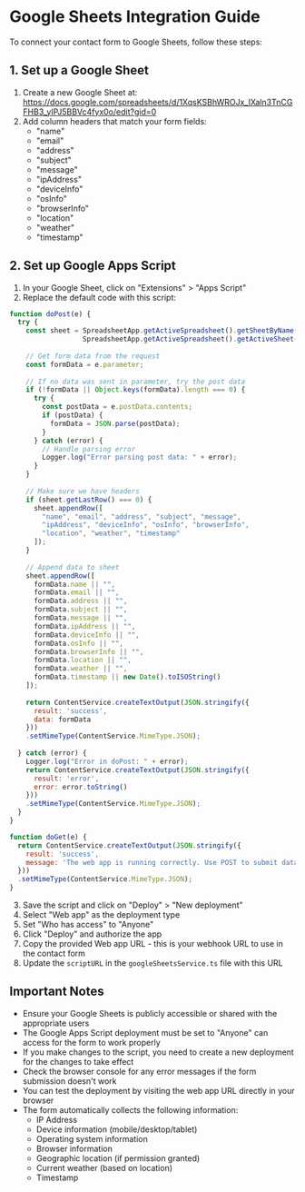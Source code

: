 
# Google Sheets Integration Guide

To connect your contact form to Google Sheets, follow these steps:

## 1. Set up a Google Sheet

1. Create a new Google Sheet at: https://docs.google.com/spreadsheets/d/1XqsKSBhWROJx_IXaln3TnCGFHB3_ylPJ5BBVc4fyx0o/edit?gid=0
2. Add column headers that match your form fields: 
   - "name"
   - "email" 
   - "address"
   - "subject"
   - "message"
   - "ipAddress"
   - "deviceInfo"
   - "osInfo"
   - "browserInfo"
   - "location"
   - "weather"
   - "timestamp"

## 2. Set up Google Apps Script

1. In your Google Sheet, click on "Extensions" > "Apps Script"
2. Replace the default code with this script:

```javascript
function doPost(e) {
  try {
    const sheet = SpreadsheetApp.getActiveSpreadsheet().getSheetByName("Form Responses") || 
                  SpreadsheetApp.getActiveSpreadsheet().getActiveSheet();
    
    // Get form data from the request
    const formData = e.parameter;
    
    // If no data was sent in parameter, try the post data
    if (!formData || Object.keys(formData).length === 0) {
      try {
        const postData = e.postData.contents;
        if (postData) {
          formData = JSON.parse(postData);
        }
      } catch (error) {
        // Handle parsing error
        Logger.log("Error parsing post data: " + error);
      }
    }
    
    // Make sure we have headers
    if (sheet.getLastRow() === 0) {
      sheet.appendRow([
        "name", "email", "address", "subject", "message", 
        "ipAddress", "deviceInfo", "osInfo", "browserInfo", 
        "location", "weather", "timestamp"
      ]);
    }
    
    // Append data to sheet
    sheet.appendRow([
      formData.name || "",
      formData.email || "",
      formData.address || "",
      formData.subject || "",
      formData.message || "",
      formData.ipAddress || "",
      formData.deviceInfo || "",
      formData.osInfo || "",
      formData.browserInfo || "",
      formData.location || "",
      formData.weather || "",
      formData.timestamp || new Date().toISOString()
    ]);
    
    return ContentService.createTextOutput(JSON.stringify({ 
      result: 'success',
      data: formData
    }))
    .setMimeType(ContentService.MimeType.JSON);
    
  } catch (error) {
    Logger.log("Error in doPost: " + error);
    return ContentService.createTextOutput(JSON.stringify({ 
      result: 'error', 
      error: error.toString() 
    }))
    .setMimeType(ContentService.MimeType.JSON);
  }
}

function doGet(e) {
  return ContentService.createTextOutput(JSON.stringify({ 
    result: 'success',
    message: 'The web app is running correctly. Use POST to submit data.'
  }))
  .setMimeType(ContentService.MimeType.JSON);
}
```

3. Save the script and click on "Deploy" > "New deployment"
4. Select "Web app" as the deployment type
5. Set "Who has access" to "Anyone"
6. Click "Deploy" and authorize the app
7. Copy the provided Web app URL - this is your webhook URL to use in the contact form
8. Update the `scriptURL` in the `googleSheetsService.ts` file with this URL

## Important Notes

- Ensure your Google Sheets is publicly accessible or shared with the appropriate users
- The Google Apps Script deployment must be set to "Anyone" can access for the form to work properly
- If you make changes to the script, you need to create a new deployment for the changes to take effect
- Check the browser console for any error messages if the form submission doesn't work
- You can test the deployment by visiting the web app URL directly in your browser
- The form automatically collects the following information:
  - IP Address
  - Device information (mobile/desktop/tablet)
  - Operating system information
  - Browser information
  - Geographic location (if permission granted)
  - Current weather (based on location)
  - Timestamp
